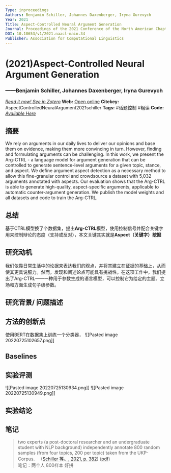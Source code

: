 ```yaml
---
Type: inproceedings
Authors: Benjamin Schiller, Johannes Daxenberger, Iryna Gurevych
Year: 2021
Title: Aspect-Controlled Neural Argument Generation
Journal: Proceedings of the 2021 Conference of the North American Chapter of the Association for Computational Linguistics: Human Language Technologies
DOI: 10.18653/v1/2021.naacl-main.34
Publisher: Association for Computational Linguistics
---
```


#  (2021)Aspect-Controlled Neural Argument Generation
###                  ——Benjamin Schiller, Johannes Daxenberger, Iryna Gurevych
[*Read it now! See in Zotero*](zotero://select/items/@AspectControlledNeuralArgument2021schiller)
**Web:** [Open online](https://aclanthology.org/2021.naacl-main.34)
**Citekey:** AspectControlledNeuralArgument2021schiller
**Tags:** #话题控制 #粗读 
**Code:** [*Available Here*](https://github.com/UKPLab/controlled-argument-generation)


## 摘要
We rely on arguments in our daily lives to deliver our opinions and base them on evidence, making them more convincing in turn. However, finding and formulating arguments can be challenging. In this work, we present the Arg-CTRL - a language model for argument generation that can be controlled to generate sentence-level arguments for a given topic, stance, and aspect. We define argument aspect detection as a necessary method to allow this fine-granular control and crowdsource a dataset with 5,032 arguments annotated with aspects. Our evaluation shows that the Arg-CTRL is able to generate high-quality, aspect-specific arguments, applicable to automatic counter-argument generation. We publish the model weights and all datasets and code to train the Arg-CTRL.

## 总结
基于CTRL模型换了个数据集，提出**Arg-CTRL**模型，使用控制信号并配合关键字用来控制辩论的态度（支持或反对），本文关键其实就是**Aspect（关键字）挖掘**
  
## 研究动机
我们依靠日常生活中的论据来表达我们的观点，并将其建立在证据的基础上，从而使其更具说服力。然而，发现和阐述论点可能具有挑战性。在这项工作中，我们提出了Arg-CTRL——一种用于参数生成的语言模型，可以控制它为给定的主题、立场和方面生成句子级参数。

## 研究背景/ 问题描述


## 方法的创新点
使用BERT在数据集上训练一个分类器，
![[Pasted image 20220725102657.png]]

## Baselines

## 实验评测
![[Pasted image 20220725130934.png]]
![[Pasted image 20220725130949.png]]

## 实验结论


## 笔记
> two experts (a post-doctoral researcher and an undergraduate student with NLP background) independently annotate 800 random samples (from four topics, 200 per topic) taken from the UKP-Corpus.     ([Schiller 等。, 2021, p. 382](zotero://select/library/items/ZTWVXC6H)) ([pdf](zotero://open-pdf/library/items/SV6SRDKY?page=3&annotation=CNXHU5Q4))  
> 笔记：两个人 800样本 好拼